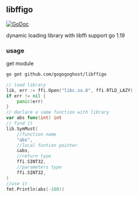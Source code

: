 ## libffigo

[![GoDoc](https://godoc.org/github.com/gogogoghost/libffigo?status.svg)](https://godoc.org/github.com/gogogoghost/libffigo)

dynamic loading library with libffi support go 1.19

### usage

get module

```sh
go get github.com/gogogoghost/libffigo
```

```go
// load library
lib, err := ffi.Open("libc.so.6", ffi.RTLD_LAZY)
if err != nil {
    panic(err)
}
// declare a same function with library
var abs func(int) int
// find it
lib.SymMust(
    //function name
    "abs",
    //local funtion pointer
    &abs,
    //return type
    ffi.SINT32,
    //parameters type
    ffi.SINT32,
)
//use it
fmt.Println(abs(-100))
```